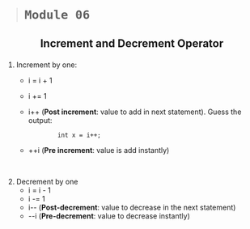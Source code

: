 > # ```Module 06```

## <p align="center"><b>Increment and Decrement Operator</b></p>

1. Increment by one:
    - i = i + 1
    - i += 1
    - i++ (**Post increment**: value to add in next statement). Guess the output: 

        ```
                int x = i++;

        ```

    - ++i (**Pre increment**: value is add instantly)

&nbsp;

2. Decrement by one
    - i = i - 1
    - i -= 1
    - i-- (**Post-decrement**: value to decrease in the next statement)
    - --i (**Pre-decrement**: value to decrease instantly)
